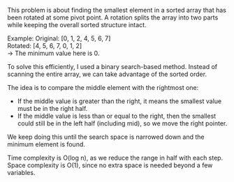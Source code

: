 This problem is about finding the smallest element in a sorted array that has been rotated at some pivot point. A rotation splits the array into two parts while keeping the overall sorted structure intact.

Example:
Original: [0, 1, 2, 4, 5, 6, 7]  
Rotated: [4, 5, 6, 7, 0, 1, 2]  
→ The minimum value here is 0.

To solve this efficiently, I used a binary search-based method. Instead of scanning the entire array, we can take advantage of the sorted order.

The idea is to compare the middle element with the rightmost one:
- If the middle value is greater than the right, it means the smallest value must be in the right half.
- If the middle value is less than or equal to the right, then the smallest could still be in the left half (including mid), so we move the right pointer.

We keep doing this until the search space is narrowed down and the minimum element is found.

Time complexity is O(log n), as we reduce the range in half with each step.  
Space complexity is O(1), since no extra space is needed beyond a few variables.
